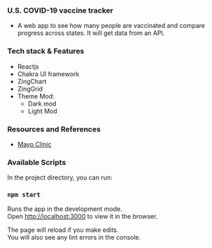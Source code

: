 ### U.S. COVID-19 vaccine tracker 
- A web app to see how many people are vaccinated and compare progress across states. It will get data from an API.

### Tech stack & Features
- Reactjs
- Chakra UI framework
- ZingChart
- ZingGrid
- Theme Mod:
  - Dark mod
  - Light Mod

### Resources and References
- [Mayo Clinic](https://www.mayoclinic.org/coronavirus-covid-19/vaccine-tracker)

### Available Scripts

In the project directory, you can run:

### `npm start`

Runs the app in the development mode.<br />
Open [http://localhost:3000](http://localhost:3000) to view it in the browser.

The page will reload if you make edits.<br />
You will also see any lint errors in the console.
